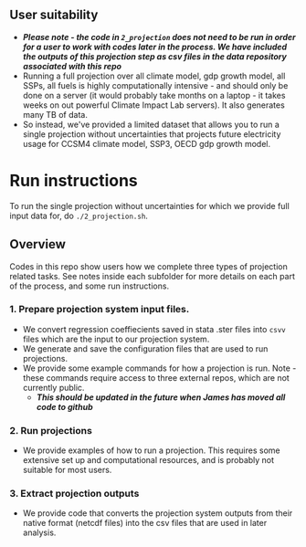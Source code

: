 ## User suitability 

- ***Please note - the code in `2_projection` does not need to be run in order for a user to work with codes later in the process.
We have included the outputs of this projection step as csv files in the data repository associated with this repo***
- Running a full projection over all climate model, gdp growth model, all SSPs, all fuels is highly computationally intensive - and should only be done on a server (it would probably take months on a laptop - it takes weeks on out powerful Climate Impact Lab servers). It also generates many TB of data.
- So instead, we've provided a limited dataset that allows you to run a single projection without uncertainties that projects future electricity usage for CCSM4 climate model, SSP3, OECD gdp growth model.

# Run instructions
To run the single projection without uncertainties for which we provide full input data for, do `./2_projection.sh`. 

## Overview

Codes in this repo show users how we complete three types of projection related tasks. See notes inside each subfolder for more details on each part of the process, and some run instructions. 

### 1. Prepare projection system input files.
- We convert regression coeffiecients saved in stata .ster files into `csvv` files which are the input to our projection system. 
- We generate and save the configuration files that are used to run projections.
- We provide some example commands for how a projection is run. Note - these commands require access to three external repos, which are not currently public. 
  - ***This should be updated in the future when James has moved all code to github***

### 2. Run projections
- We provide examples of how to run a projection. This requires some extensive set up and computational resources, and is probably not suitable for most users. 

### 3. Extract projection outputs
- We provide code that converts the projection system outputs from their native format (netcdf files) into the csv files that are used in later analysis. 



